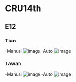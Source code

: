 # CRU14th
## E12
### Tian 
-Manual
  ![image](https://github.com/user-attachments/assets/2d87cf12-4d7f-424b-a5ee-7facdf3e618f)
-Auto
  ![image](https://github.com/user-attachments/assets/6db2337f-a51d-4348-8805-ebdc3c5c5afd)
### Tawan
-Manual
  ![image](https://github.com/user-attachments/assets/eb3f903e-c7ae-435d-b811-a23e4d7d9e74)
-Auto
  ![image](https://github.com/user-attachments/assets/5e2ce8f8-359d-4454-8cf4-27cfd4ccdf2f)
